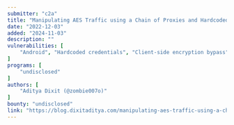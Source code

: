 ```yaml
---
submitter: "c2a"
title: "Manipulating AES Traffic using a Chain of Proxies and Hardcoded Keys"
date: "2022-12-03"
added: "2024-11-03"
description: ""
vulnerabilities: [
    "Android", "Hardcoded credentials", "Client-side encryption bypass"
]
programs: [
    "undisclosed"
]
authors: [
    "Aditya Dixit (@zombie007o)"
]
bounty: "undisclosed"
link: "https://blog.dixitaditya.com/manipulating-aes-traffic-using-a-chain-of-proxies-and-hardcoded-keys"
---
```




